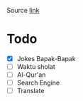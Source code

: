 Source [link](https://dev.to/aurelievache/learning-go-by-examples-part-4-create-a-bot-for-discord-in-go-43cf)

# Todo

- [x] Jokes Bapak-Bapak
- [ ] Waktu sholat
- [ ] Al-Qur'an
- [ ] Search Engine
- [ ] Translate
